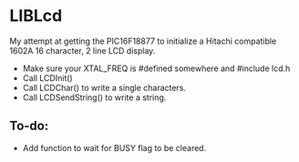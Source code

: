 # LIBLcd

My attempt at getting the PIC16F18877 to initialize a Hitachi compatible
1602A 16 character, 2 line LCD display.

* Make sure your XTAL_FREQ is #defined somewhere and #include lcd.h
* Call LCDInit()
* Call LCDChar() to write a single characters.
* Call LCDSendString() to write a string.

## To-do:

* Add function to wait for BUSY flag to be cleared.
